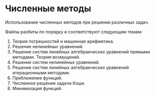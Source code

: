 # Численные методы
Использование численных методов при решении различных задач.

Файлы разбиты по порядку и соответствуют следующим темам:
1. Теория погрешностей и машинная арифметика.
2. Решение нелинейных уравнений.
3. Решение систем линейных алгебраических уравнений прямыми методами. Теория возмущений.
4. Решение систем нелинейных уравнений.
5. Решение систем линейных алгебраических уравнений итерационными методами.
6. Приближение функций.
7. Численное решение задачи Коши.
9. Минимизация функций.
